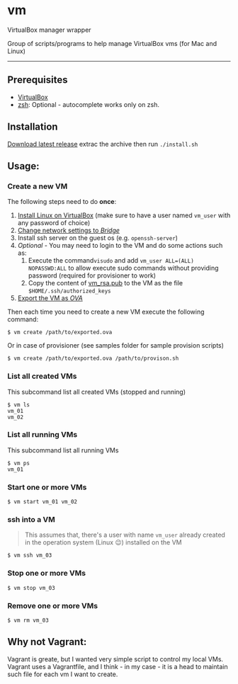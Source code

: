 # vm
VirtualBox manager wrapper

Group of scripts/programs to help manage VirtualBox vms (for Mac and Linux)

----

## Prerequisites
* [VirtualBox](https://www.virtualbox.org/wiki/Downloads)
* [zsh](https://github.com/ohmyzsh/ohmyzsh/wiki/Installing-ZSH): Optional - autocomplete works only on zsh.

## Installation
[Download latest release](https://github.com/mhewedy/vm/releases/latest) extrac the archive then run `./install.sh`

## Usage:

### Create a new VM

The following steps need to do **once**:
1. [Install Linux on VirtualBox](https://www.wikihow.com/Install-Ubuntu-on-VirtualBox) (make sure to have a user named `vm_user` with any password of choice)
2. [Change network settings to *Bridge*](https://www.opentechguides.com/how-to/article/virtualbox/140/vm-virtualbox-networking.html)
3. Install ssh server on the guest os (e.g. `openssh-server`) 
4. *Optional* - You may need to login to the VM and do some actions such as:
   1. Execute the command`visudo` and add `vm_user ALL=(ALL) NOPASSWD:ALL` to allow execute sudo commands without providing password (required for provisioner to work)
   2. Copy the content of [vm_rsa.pub](https://raw.githubusercontent.com/mhewedy/vm/master/keys/vm_rsa.pub) to the VM as the file `$HOME/.ssh/authorized_keys`
5. [Export the VM as *OVA*](https://www.maketecheasier.com/import-export-ova-files-in-virtualbox/)

Then each time you need to create a new VM execute the following command:
```
$ vm create /path/to/exported.ova
```
Or in case of provisioner (see samples folder for sample provision scripts)
```
$ vm create /path/to/exported.ova /path/to/provison.sh 
```

### List all created VMs
This subcommand list all created VMs (stopped and running)
```
$ vm ls
vm_01
vm_02
```

### List all running VMs
This subcommand list all running VMs

```
$ vm ps
vm_01
```

### Start one or more VMs

```
$ vm start vm_01 vm_02
```


### ssh into a VM
> This assumes that, there's a user with name `vm_user` already created in the operation system (Linux 😉) installed on the VM

```
$ vm ssh vm_03
```

### Stop one or more VMs

```
$ vm stop vm_03
```

### Remove one or more VMs
```
$ vm rm vm_03
```

## Why not Vagrant:

Vagrant is greate, but I wanted very simple script to control my local VMs.   
Vagrant uses a Vagrantfile, and I think - in my case - it is a head to maintain such file for each vm I want to create.
